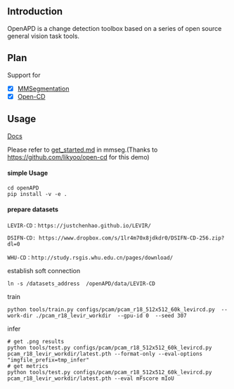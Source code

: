 ## Introduction
OpenAPD is a change detection toolbox based on a series of open source general vision task tools.

## Plan
Support for

- [x] [MMSegmentation](https://github.com/open-mmlab/mmsegmentation)
- [x] [Open-CD](https://github.com/likyoo/open-cd)

## Usage

[Docs](https://github.com/open-mmlab/mmsegmentation/tree/master/docs)

Please refer to [get_started.md](https://github.com/open-mmlab/mmsegmentation/blob/master/docs/en/get_started.md#installation) in mmseg.(Thanks to https://github.com/likyoo/open-cd for this demo)

#### simple Usage
```
cd openAPD
pip install -v -e .
```
#### prepare datasets
```
LEVIR-CD：https://justchenhao.github.io/LEVIR/

DSIFN-CD: https://www.dropbox.com/s/1lr4m70x8jdkdr0/DSIFN-CD-256.zip?dl=0

WHU-CD：http://study.rsgis.whu.edu.cn/pages/download/
```
establish soft connection
```
ln -s /datasets_address  /openAPD/data/LEVIR-CD
```
train
```
python tools/train.py configs/pcam/pcam_r18_512x512_60k_levircd.py  --work-dir ./pcam_r18_levir_workdir  --gpu-id 0  --seed 307
```
infer
```
# get .png results
python tools/test.py configs/pcam/pcam_r18_512x512_60k_levircd.py  pcam_r18_levir_workdir/latest.pth --format-only --eval-options "imgfile_prefix=tmp_infer"
# get metrics
python tools/test.py configs/pcam/pcam_r18_512x512_60k_levircd.py  pcam_r18_levir_workdir/latest.pth --eval mFscore mIoU
```

